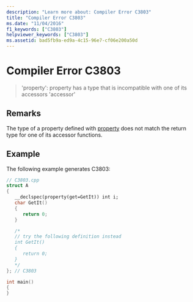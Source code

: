 ```yaml
---
description: "Learn more about: Compiler Error C3803"
title: "Compiler Error C3803"
ms.date: "11/04/2016"
f1_keywords: ["C3803"]
helpviewer_keywords: ["C3803"]
ms.assetid: bad5fb9a-ed9a-4c15-96e7-cf06e200a50d
---
```

# Compiler Error C3803

> 'property': property has a type that is incompatible with one of its accessors 'accessor'

## Remarks

The type of a property defined with [property](../../cpp/property-cpp.md) does not match the return type for one of its accessor functions.

## Example

The following example generates C3803:

```cpp
// C3803.cpp
struct A
{
   __declspec(property(get=GetIt)) int i;
   char GetIt()
   {
      return 0;
   }

   /*
   // try the following definition instead
   int GetIt()
   {
      return 0;
   }
   */
}; // C3803

int main()
{
}
```
